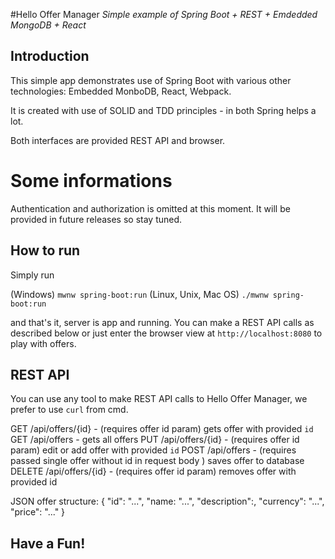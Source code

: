 #Hello Offer Manager
_Simple example of Spring Boot + REST + Emdedded MongoDB + React_

## Introduction

This simple app demonstrates use of Spring Boot with various other technologies: Embedded MonboDB, React, Webpack.

It is created with use of SOLID and TDD principles - in both Spring helps a lot. 

Both interfaces are provided REST API and browser.

# Some informations

Authentication and authorization is omitted at this moment. It will be provided in future releases so stay tuned.

## How to run

Simply run

(Windows) `mwnw spring-boot:run`
(Linux, Unix, Mac OS) `./mwnw spring-boot:run`

and that's it, server is app and running. You can make a REST API calls as described below or just enter the browser view at `http://localhost:8080` to play with offers.

## REST API

You can use any tool to make REST API calls to Hello Offer Manager, we prefer to use `curl` from cmd.

GET /api/offers/{id} - (requires offer id param) gets offer with provided `id`
GET /api/offers - gets all offers
PUT /api/offers/{id} - (requires offer id param) edit or add offer with provided `id`
POST /api/offers - (requires passed single offer without id in request body ) saves offer to database
DELETE /api/offers/{id} - (requires offer id param) removes offer with provided id

JSON offer structure:
{
	"id": "...",
	"name: "...",
	"description":,
	"currency": "...",
	"price": "..."
}

## Have a Fun!
